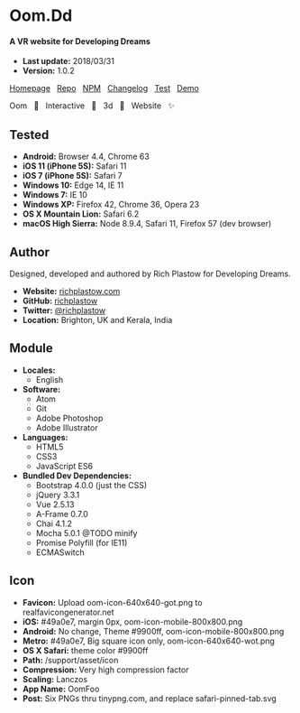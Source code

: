 # Oom.Dd

#### A VR website for Developing Dreams

+ __Last update:__  2018/03/31 <!-- OOMBUMPABLE -->
+ __Version:__      1.0.2 <!-- OOMBUMPABLE -->

[Homepage](http://oom-dd.richplastow.com/) &nbsp;
[Repo](https://github.com/richplastow/oom-dd) &nbsp;
[NPM](https://www.npmjs.com/package/oom-dd) &nbsp;
[Changelog](http://oom-dd.richplastow.com/CHANGELOG) &nbsp;
[Test](http://oom-dd.richplastow.com/support/test.html) &nbsp;
[Demo](http://oom-dd.richplastow.com/support/demo.html)  

Oom &nbsp;
🔅 &nbsp;
Interactive &nbsp;
🌟 &nbsp;
3d &nbsp;
🍍 &nbsp;
Website &nbsp;
✨




## Tested

+ __Android:__             Browser 4.4, Chrome 63
+ __iOS 11 (iPhone 5S):__  Safari 11
+ __iOS 7 (iPhone 5S):__   Safari 7
+ __Windows 10:__          Edge 14, IE 11
+ __Windows 7:__           IE 10
+ __Windows XP:__          Firefox 42, Chrome 36, Opera 23
+ __OS X Mountain Lion:__  Safari 6.2
+ __macOS High Sierra:__   Node 8.9.4, Safari 11, Firefox 57 (dev browser)




## Author

Designed, developed and authored by Rich Plastow for Developing Dreams.

+ __Website:__
  [richplastow.com](https://richplastow.com/)
+ __GitHub:__
  [richplastow](https://github.com/richplastow)
+ __Twitter:__
  [@richplastow](https://twitter.com/richplastow)
+ __Location:__
  Brighton, UK and Kerala, India




## Module

+ __Locales:__
  - English
+ __Software:__
  - Atom
  - Git
  - Adobe Photoshop
  - Adobe Illustrator
+ __Languages:__
  - HTML5
  - CSS3
  - JavaScript ES6
+ __Bundled Dev Dependencies:__
  - Bootstrap 4.0.0 (just the CSS)
  - jQuery 3.3.1
  - Vue 2.5.13
  - A-Frame 0.7.0
  - Chai 4.1.2
  - Mocha 5.0.1 @TODO minify
  - Promise Polyfill (for IE11)
  - ECMASwitch




## Icon

+ __Favicon:__      Upload oom-icon-640x640-got.png to realfavicongenerator.net
+ __iOS:__          #49a0e7, margin 0px, oom-icon-mobile-800x800.png
+ __Android:__      No change, Theme #9900ff, oom-icon-mobile-800x800.png
+ __Metro:__        #49a0e7, Big square icon only, oom-icon-640x640-wot.png
+ __OS X Safari:__  theme color #9900ff
+ __Path:__         /support/asset/icon
+ __Compression:__  Very high compression factor
+ __Scaling:__      Lanczos
+ __App Name:__     OomFoo
+ __Post:__         Six PNGs thru tinypng.com, and replace safari-pinned-tab.svg
